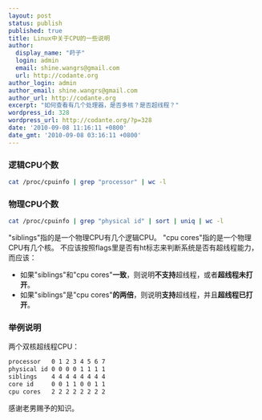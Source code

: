 ```yaml
---
layout: post
status: publish
published: true
title: Linux中关于CPU的一些说明
author:
  display_name: "莳子"
  login: admin
  email: shine.wangrs@gmail.com
  url: http://codante.org
author_login: admin
author_email: shine.wangrs@gmail.com
author_url: http://codante.org
excerpt: "如何查看有几个处理器，是否多核？是否超线程？"
wordpress_id: 328
wordpress_url: http://codante.org/?p=328
date: '2010-09-08 11:16:11 +0800'
date_gmt: '2010-09-08 03:16:11 +0800'
---
```


### 逻辑CPU个数

```bash
cat /proc/cpuinfo | grep "processor" | wc -l
```

### 物理CPU个数

```bash
cat /proc/cpuinfo | grep "physical id" | sort | uniq | wc -l
```

"siblings"指的是一个物理CPU有几个逻辑CPU。
"cpu cores"指的是一个物理CPU有几个核。
不应该按照flags里是否有ht标志来判断系统是否有超线程能力，而应该：
* 如果"siblings"和"cpu cores"**一致**，则说明**不支持**超线程，或者**超线程未打开**。
* 如果"siblings"是"cpu cores"**的两倍**，则说明**支持**超线程，并且**超线程已打开**。

### 举例说明

两个双核超线程CPU：

```bash
processor   0 1 2 3 4 5 6 7
physical id 0 0 0 0 1 1 1 1
siblings    4 4 4 4 4 4 4 4
core id     0 0 1 1 0 0 1 1
cpu cores   2 2 2 2 2 2 2 2
```

感谢老男赐予的知识。